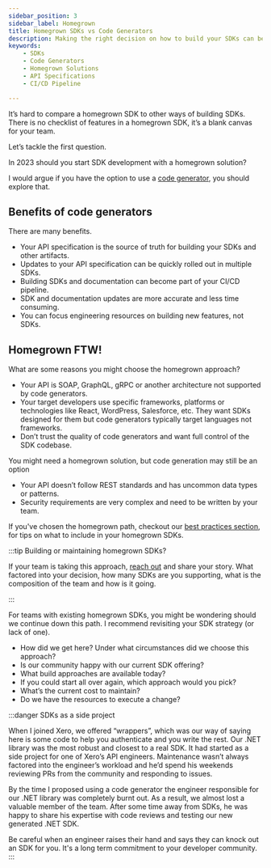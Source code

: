 ```yaml
---
sidebar_position: 3
sidebar_label: Homegrown
title: Homegrown SDKs vs Code Generators
description: Making the right decision on how to build your SDKs can be a daunting task. Weigh the pros and cons of code generators and homegrown SDKs to determine which one is right for you in 2023.
keywords:
    - SDKs
    - Code Generators
    - Homegrown Solutions
    - API Specifications
    - CI/CD Pipeline

---
```


It’s hard to compare a homegrown SDK to other ways of building SDKs. There is no checklist of features in a homegrown SDK, it’s a blank canvas for your team. 

Let’s tackle the first question. 

In 2023 should you start SDK development with a homegrown solution? 

I would argue if you have the option to use a [code generator](/docs/ways-to-build-sdks/code-generation/), you should explore that. 

## Benefits of code generators
There are many benefits.

* Your API specification is the source of truth for building your SDKs and other artifacts.
* Updates to your API specification can be quickly rolled out in multiple SDKs.
* Building SDKs and documentation can become part of your CI/CD pipeline.
* SDK and documentation updates are more accurate and less time consuming.
* You can focus engineering resources on building new features, not SDKs.

## Homegrown FTW!
What are some reasons you might choose the homegrown approach?

* Your API is SOAP, GraphQL, gRPC or another architecture not supported by code generators.
* Your target developers use specific frameworks, platforms or technologies like React, WordPress, Salesforce, etc. They want SDKs designed for them but code generators typically target languages not frameworks.
* Don’t trust the quality of code generators and want full control of the SDK codebase.

You might need a homegrown solution, but code generation may still be an option

* Your API doesn’t follow REST standards and has uncommon data types or patterns.
* Security requirements are very complex and need to be written by your team.

If you've chosen the homegrown path, checkout our [best practices section](/docs/best-practices/overview), for tips on what to include in your homegrown SDKs.

:::tip Building or maintaining homegrown SDKs?

If your team is taking this approach, [reach out](mailto:sid.maestre@apimatic.io) and share your story. What factored into your decision, how many SDKs are you supporting, what is the composition of the team and how is it going.

:::

For teams with existing homegrown SDKs, you might be wondering should we continue down this path. I recommend revisiting your SDK strategy (or lack of one).

* How did we get here? Under what circumstances did we choose this approach?
* Is our community happy with our current SDK offering?
* What build approaches are available today?
* If you could start all over again, which approach would you pick?
* What’s the current cost to maintain?
* Do we have the resources to execute a change?

:::danger SDKs as a side project
 
When I joined Xero, we offered “wrappers”, which was our way of saying here is some code to help you authenticate and you write the rest. Our .NET library was the most robust and closest to a real SDK. It had started as a side project for one of Xero’s API engineers. Maintenance wasn’t always factored into the engineer’s workload and he’d spend his weekends reviewing PRs from the community and responding to issues. 

By the time I proposed using a code generator the engineer responsible for our .NET library was completely burnt out. As a result, we almost lost a valuable member of the team. After some time away from SDKs, he was happy to share his expertise with code reviews and testing our new generated .NET SDK.

Be careful when an engineer raises their hand and says they can knock out an SDK for you. It's a long term commitment to your developer community.
:::